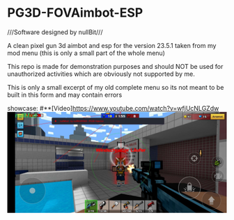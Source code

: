 # PG3D-FOVAimbot-ESP
///Software designed by nullBit///

A clean pixel gun 3d aimbot and esp for the version 23.5.1 taken from my mod menu (this is only a small part of the whole menu)

This repo is made for demonstration purposes and should NOT be used for unauthorized activities which are obviously not supported by me.

This is only a small excerpt of my old complete menu so its not meant to be built in this form and may contain errors

showcase:
#**[Video]https://www.youtube.com/watch?v=wfjUcNLGZdw
![showcase](Screenshot_2024_Pixel_Gun_3D.jpg)



